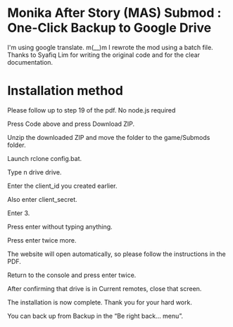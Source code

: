 # Monika After Story (MAS) Submod : One-Click Backup to Google Drive
I'm using google translate. m(__)m
I rewrote the mod using a batch file.
Thanks to Syafiq Lim for writing the original code and for the clear documentation.

# Installation method
Please follow up to step 19 of the pdf. No node.js required

Press Code above and press Download ZIP.

Unzip the downloaded ZIP and move the folder to the game/Submods folder.

Launch rclone config.bat.

Type n drive drive.

Enter the client_id you created earlier.

Also enter client_secret.

Enter 3.

Press enter without typing anything.

Press enter twice more.

The website will open automatically, so please follow the instructions in the PDF.

Return to the console and press enter twice.

After confirming that drive is in Current remotes, close that screen.

The installation is now complete. Thank you for your hard work.

You can back up from Backup in the “Be right back… menu”.
